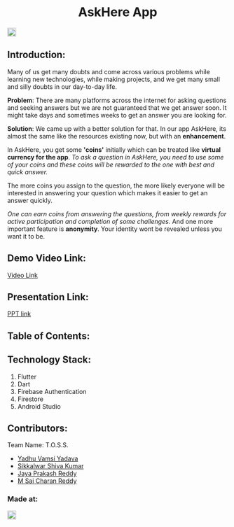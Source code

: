 <h1 align="center">AskHere App</h1>
<p align="center">
</p>

<a href="https://hack36.com"> <img src="http://bit.ly/BuiltAtHack36" height=20px> </a>


## Introduction:
  Many of us get many doubts and come across various problems while learning new technologies, while making projects, and we get many small and silly doubts in our day-to-day life.


**Problem**:
 There are many platforms across the internet for asking questions and seeking answers but we are not guaranteed that we get answer soon. It might take days and sometimes weeks to get an answer you are looking for.

**Solution**:
   We came up with a better solution for that. In our app AskHere, its almost the same like the resources existing now, but with an **enhancement**. 

In AskHere, you get some **'coins'** initially which can be treated like **virtual currency for the app**. 
_To ask a question in AskHere, you need to use some of your coins and these coins will be rewarded to the one with best and quick answer._ 

The more coins you assign to the question, the more likely everyone will be interested in answering your question which makes it easier to get an answer quickly.

*One can earn coins from answering the questions, from weekly rewards for active participation and completion of some challenges.*
And one more important feature is **anonymity**. Your identity wont be revealed unless you want it to be.

  
## Demo Video Link:
  <a href="https://drive.google.com/file/d/19942pFppqL1hEYfC09XONs6AX2xUGnSP/view?usp=drivesdk">Video Link</a>
  
## Presentation Link:
  <a href="https://my.visme.co/view/x4ey780w-onz2g0peogp05e6p"> PPT link </a>
  
  
## Table of Contents:

## Technology Stack:
  1) Flutter 
  2) Dart
  3) Firebase Authentication
  4) Firestore
  5) Android Studio
  

## Contributors:

Team Name: T.O.S.S.

* [Yadhu Vamsi Yadava](https://github.com/iamYadhu)
* [Sikkalwar Shiva Kumar](https://github.com/Shivakumar137)
* [Jaya Prakash Reddy](https://github.com/)
* [M Sai Charan Reddy](https://github.com/)


### Made at:
<a href="https://hack36.com"> <img src="http://bit.ly/BuiltAtHack36" height=20px> </a>
